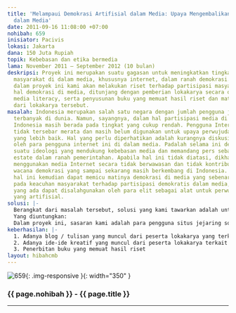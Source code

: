 ```yaml
---
title: 'Melampaui Demokrasi Artifisial dalam Media: Upaya Mengembalikan Semangat Demokratisasi
  dalam Media'
date: 2011-09-16 11:08:00 +07:00
nohibah: 659
inisiator: Pacivis
lokasi: Jakarta
dana: 150 Juta Rupiah
topik: Kebebasan dan etika bermedia
lama: November 2011 – September 2012 (10 bulan)
deskripsi: Proyek ini merupakan suatu gagasan untuk meningkatkan tingkat partisipasi
  masyarakat di dalam media, khususnya internet, dalam ranah demokrasi. Untuk itu,
  dalam proyek ini kami akan melakukan riset terhadap partisipasi masyarakat dalam
  hal demokrasi di media, ditunjang dengan pemberian lokakarya secara online tentang
  media literacy, serta penyusunan buku yang memuat hasil riset dan materi-materi
  dari lokakarya tersebut.
masalah: Indonesia merupakan salah satu negara dengan jumlah pengguna jejaring sosial
  terbanyak di dunia. Namun, sayangnya, dalam hal partisipasi media di ranah demokrasi,
  Indonesia masih berada pada tingkat yang cukup rendah. Pengguna Internet di Indonesia
  tidak tersebar merata dan masih belum digunakan untuk upaya perwujudan demokrasi
  yang lebih baik. Hal yang perlu diperhatikan adalah kurangnya diskusi tentang demokrasi
  oleh para pengguna internet ini di dalam media. Padalah selama ini demokrasi adalah
  suatu ideologi yang mendukung kebebasan media dan memandang pers sebagai the fourth
  estate dalam ranah pemerintahan. Apabila hal ini tidak diatasi, dikhawatirkan masyarakat
  menggunakan media Internet secara tidak berwawasan dan tidak kontributif terhadap
  wacana demokrasi yang sampai sekarang masih berkembang di Indonesia. Lebih lanjut,
  hal ini kemudian dapat memicu matinya demokrasi di media yang sebenarnya yang berakibat
  pada keacuhan masyarakat terhadap partisipasi demokratis dalam media, dan media
  yang ada dapat disalahgunakan oleh para elit sebagai alat untuk perwujudan demokrasi
  yang artifisial.
solusi: |-
  Berangkat dari masalah tersebut, solusi yang kami tawarkan adalah untuk mengalihkan massa pengguna jejaring sosial tersebut ke dalam forum-forum demokrasi di dalam media, sehingga partisipasi masyarakat di ranah demokrasi dapat terus meningkat. Terdapat tiga hal yang akan kami lakukan untuk mengatasi masalah tersebut. Pertama, dengan melakukan riset terhadap topik ini dan diharapkan hasil riset ini dapat memberikan gambaran bagi masyarakat tentang perilaku masyarakat dalam hal demokrasi di media. Hal yang kedua adalah memberikan lokakarya—terutama secara online—tentang media literacy bagi para pengguna Internet di seluruh Indonesia, sehingga mereka dapat memahami secara jelas tentang peranan media dan kontribusi mereka dalam menunjang perkembangan demokrasi di Indonesia. Ketiga, untuk menunjang kedua hal tersebut, kami juga akan menyusun buku yang memuat hasil riset ini dan materi-materi dari lokakarya tersebut.
  Yang diuntungkan:
  Dalam proyek ini, sasaran kami adalah para pengguna situs jejaring sosial, yang pada umumnya berusia antara 15-35 tahun. Dengan adanya proyek ini, maka para pengguna jejaring sosial dapat memberikan feedback yang lebih besar bagi pengembangan demokrasi di Indonesia.
keberhasilan: |-
  1. Adanya blog / tulisan yang muncul dari peserta lokakarya yang terkait dengan demokrasi dalam media,
  2. Adanya ide-ide kreatif yang muncul dari peserta lokakarya terkait dengan partisipasi demokrasi melalui media,
  3. Penerbitan buku yang memuat hasil riset
layout: hibahcmb
---
```


![659](/static/img/hibahcmb/659.png){: .img-responsive }{: width="350" }

### {{ page.nohibah }} - {{ page.title }}

---
